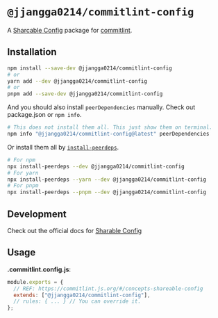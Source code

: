 # `@jjangga0214/commitlint-config`

A [Sharcable Config](https://commitlint.js.org/#/reference-configuration?id=shareable-configuration) package for [commitlint](https://commitlint.js.org/#/).

## Installation

```sh
npm install --save-dev @jjangga0214/commitlint-config
# or
yarn add --dev @jjangga0214/commitlint-config
# or
pnpm add --save-dev @jjangga0214/commitlint-config
```

And you should also install `peerDependencies` manually.
Check out package.json or `npm info`.

```sh
# This does not install them all. This just show them on terminal.
npm info "@jjangga0214/commitlint-config@latest" peerDependencies
```

Or install them all by [`install-peerdeps`](https://openbase.com/js/install-peerdeps/documentation).

```sh
# For npm
npx install-peerdeps --dev @jjangga0214/commitlint-config
# For yarn
npx install-peerdeps --yarn --dev @jjangga0214/commitlint-config
# For pnpm
npx install-peerdeps --pnpm --dev @jjangga0214/commitlint-config
```

## Development

Check out the official docs for [Sharable Config](https://commitlint.js.org/#/reference-configuration?id=shareable-configuration)

## Usage

**.commitlint.config.js**:

```js
module.exports = {
  // REF: https://commitlint.js.org/#/concepts-shareable-config
  extends: ["@jjangga0214/commitlint-config"],
  // rules: { ... } // You can override it.
};
```
